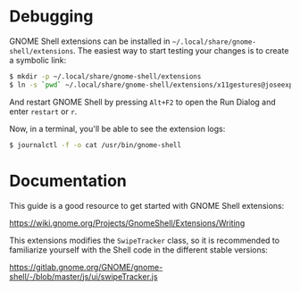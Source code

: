 # Debugging

GNOME Shell extensions can be installed in `~/.local/share/gnome-shell/extensions`. The easiest way
to start testing your changes is to create a symbolic link:

```bash
$ mkdir -p ~/.local/share/gnome-shell/extensions
$ ln -s `pwd` ~/.local/share/gnome-shell/extensions/x11gestures@joseexposito.github.io
```

And restart GNOME Shell by pressing `Alt+F2` to open the Run Dialog and enter `restart` or `r`.

Now, in a terminal, you'll be able to see the extension logs:

```bash
$ journalctl -f -o cat /usr/bin/gnome-shell
```

# Documentation

This guide is a good resource to get started with GNOME Shell extensions:

https://wiki.gnome.org/Projects/GnomeShell/Extensions/Writing

This extensions modifies the `SwipeTracker` class, so it is recommended to familiarize yourself with
the Shell code in the different stable versions:

https://gitlab.gnome.org/GNOME/gnome-shell/-/blob/master/js/ui/swipeTracker.js
